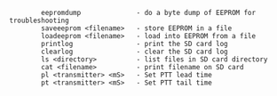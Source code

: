
            eepromdump              - do a byte dump of EEPROM for troubleshooting
            saveeeprom <filename>   - store EEPROM in a file
            loadeeprom <filename>   - load into EEPROM from a file
            printlog                - print the SD card log
            clearlog                - clear the SD card log
            ls <directory>          - list files in SD card directory
            cat <filename>          - print filename on SD card
            pl <transmitter> <mS>   - Set PTT lead time
            pt <transmitter> <mS>   - Set PTT tail time